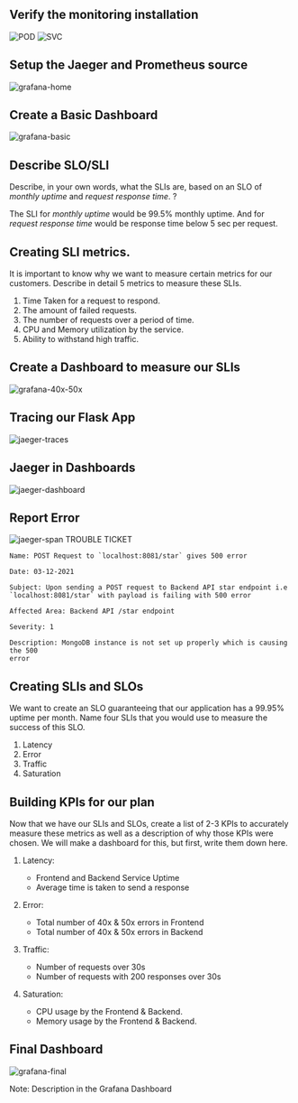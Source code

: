 
## Verify the monitoring installation
![POD](./answer-img/pod.png)
![SVC](./answer-img/svc.png)

## Setup the Jaeger and Prometheus source
![grafana-home](./answer-img/grafana-home.png)


## Create a Basic Dashboard
![grafana-basic](./answer-img/grafana-basic.png)

## Describe SLO/SLI
Describe, in your own words, what the SLIs are, based on an SLO of *monthly uptime* and *request response time*. ?

The SLI for *monthly uptime* would be 99.5% monthly uptime. And for *request response time* would be response time below 5 sec per request.

## Creating SLI metrics.
It is important to know why we want to measure certain metrics for our customers. Describe in detail 5 metrics to measure these SLIs. 

1. Time Taken for a request to respond.
2. The amount of failed requests.
3. The number of requests over a period of time.
4. CPU and Memory utilization by the service.
5. Ability to withstand high traffic.

## Create a Dashboard to measure our SLIs
![grafana-40x-50x](./answer-img/grafana-40x-50x.png)

## Tracing our Flask App
![jaeger-traces](./answer-img/jaeger-traces.png)

## Jaeger in Dashboards
![jaeger-dashboard](./answer-img/jaeger-dashboard.png)

## Report Error
![jaeger-span](./answer-img/jaeger-span.png)
TROUBLE TICKET

```
Name: POST Request to `localhost:8081/star` gives 500 error

Date: 03-12-2021

Subject: Upon sending a POST request to Backend API star endpoint i.e `localhost:8081/star` with payload is failing with 500 error

Affected Area: Backend API /star endpoint

Severity: 1

Description: MongoDB instance is not set up properly which is causing the 500 
error
```


## Creating SLIs and SLOs
We want to create an SLO guaranteeing that our application has a 99.95% uptime per month. Name four SLIs that you would use to measure the success of this SLO.

1. Latency
2. Error
3. Traffic
4. Saturation

## Building KPIs for our plan
Now that we have our SLIs and SLOs, create a list of 2-3 KPIs to accurately measure these metrics as well as a description of why those KPIs were chosen. We will make a dashboard for this, but first, write them down here.

1. Latency:

    * Frontend and Backend Service Uptime
    * Average time is taken to send a response

2. Error:

    * Total number of 40x & 50x errors in Frontend
    * Total number of 40x & 50x errors in Backend

3. Traffic:

    * Number of requests over 30s
    * Number of requests with 200 responses over 30s

4. Saturation:

    * CPU usage by the Frontend & Backend.
    * Memory usage by the Frontend & Backend.

## Final Dashboard

![grafana-final](./answer-img/grafana-final.png)

Note: Description in the Grafana Dashboard